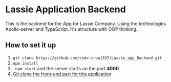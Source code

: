# Lassie Application Backend
This is the backend for the App for Lassie Company. Using the technologies Apollo-server and TypeScript. 
It's structure with OOP thinking. 

## How to set it up
1. ```git clone https://github.com/code-crow1337/Lassie_app_Backend.git```
2. ```npm install ```
3. ``` npm start``` and the server starts on the port **4000**
4. [Git clone the front-end part for this application](https://github.com/code-crow1337/Lassie_app_Frontend)
